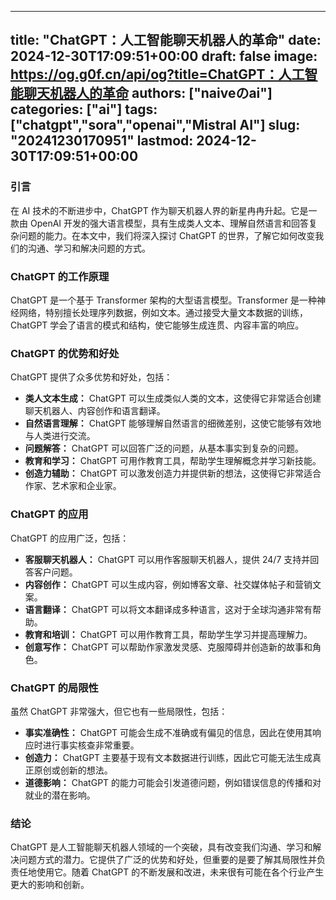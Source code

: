 
---
title: "ChatGPT：人工智能聊天机器人的革命"
date: 2024-12-30T17:09:51+00:00
draft: false
image: https://og.g0f.cn/api/og?title=ChatGPT：人工智能聊天机器人的革命
authors: ["naiveのai"]
categories: ["ai"]
tags: ["chatgpt","sora","openai","Mistral AI"]
slug: "20241230170951"
lastmod: 2024-12-30T17:09:51+00:00
---
### 引言

在 AI 技术的不断进步中，ChatGPT 作为聊天机器人界的新星冉冉升起。它是一款由 OpenAI 开发的强大语言模型，具有生成类人文本、理解自然语言和回答复杂问题的能力。在本文中，我们将深入探讨 ChatGPT 的世界，了解它如何改变我们的沟通、学习和解决问题的方式。

### ChatGPT 的工作原理

ChatGPT 是一个基于 Transformer 架构的大型语言模型。Transformer 是一种神经网络，特别擅长处理序列数据，例如文本。通过接受大量文本数据的训练，ChatGPT 学会了语言的模式和结构，使它能够生成连贯、内容丰富的响应。

### ChatGPT 的优势和好处

ChatGPT 提供了众多优势和好处，包括：

- **类人文本生成：** ChatGPT 可以生成类似人类的文本，这使得它非常适合创建聊天机器人、内容创作和语言翻译。
- **自然语言理解：** ChatGPT 能够理解自然语言的细微差别，这使它能够有效地与人类进行交流。
- **问题解答：** ChatGPT 可以回答广泛的问题，从基本事实到复杂的问题。
- **教育和学习：** ChatGPT 可用作教育工具，帮助学生理解概念并学习新技能。
- **创造力辅助：** ChatGPT 可以激发创造力并提供新的想法，这使得它非常适合作家、艺术家和企业家。

### ChatGPT 的应用

ChatGPT 的应用广泛，包括：

- **客服聊天机器人：** ChatGPT 可以用作客服聊天机器人，提供 24/7 支持并回答客户问题。
- **内容创作：** ChatGPT 可以生成内容，例如博客文章、社交媒体帖子和营销文案。
- **语言翻译：** ChatGPT 可以将文本翻译成多种语言，这对于全球沟通非常有帮助。
- **教育和培训：** ChatGPT 可以用作教育工具，帮助学生学习并提高理解力。
- **创意写作：** ChatGPT 可以帮助作家激发灵感、克服障碍并创造新的故事和角色。

### ChatGPT 的局限性

虽然 ChatGPT 非常强大，但它也有一些局限性，包括：

- **事实准确性：** ChatGPT 可能会生成不准确或有偏见的信息，因此在使用其响应时进行事实核查非常重要。
- **创造力：** ChatGPT 主要基于现有文本数据进行训练，因此它可能无法生成真正原创或创新的想法。
- **道德影响：** ChatGPT 的能力可能会引发道德问题，例如错误信息的传播和对就业的潜在影响。

### 结论

ChatGPT 是人工智能聊天机器人领域的一个突破，具有改变我们沟通、学习和解决问题方式的潜力。它提供了广泛的优势和好处，但重要的是要了解其局限性并负责任地使用它。随着 ChatGPT 的不断发展和改进，未来很有可能在各个行业产生更大的影响和创新。